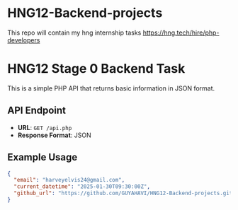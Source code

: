 # HNG12-Backend-projects
This repo will contain my hng internship tasks
https://hng.tech/hire/php-developers
# HNG12 Stage 0 Backend Task

This is a simple PHP API that returns basic information in JSON format.

## API Endpoint
- **URL**: `GET /api.php`
- **Response Format**: JSON

## Example Usage
```json
{
  "email": "harveyelvis24@gmail.com",
  "current_datetime": "2025-01-30T09:30:00Z",
  "github_url": "https://github.com/GUYAHAVI/HNG12-Backend-projects.git"
}

